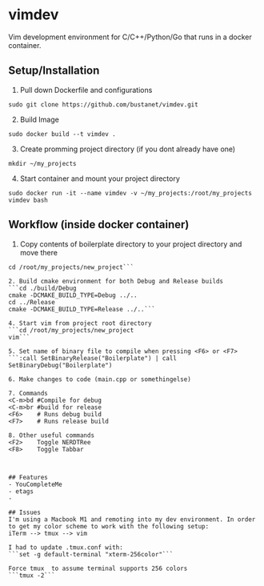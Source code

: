 # vimdev
Vim development environment for C/C++/Python/Go that runs in a docker container.

## Setup/Installation
1. Pull down Dockerfile and configurations

```sudo git clone https://github.com/bustanet/vimdev.git```

2. Build Image

```sudo docker build --t vimdev .```

3. Create promming project directory (if you dont already have one)

```mkdir ~/my_projects```

4. Start container and mount your project directory

```sudo docker run -it --name vimdev -v ~/my_projects:/root/my_projects vimdev bash```

## Workflow (inside docker container)
1. Copy contents of boilerplate directory to your project directory and move there
```cp -r ../vimdev/vim-cmake-boilerplate/* /root/my_projects/new_project
cd /root/my_projects/new_project```

2. Build cmake environment for both Debug and Release builds
```cd ./build/Debug
cmake -DCMAKE_BUILD_TYPE=Debug ../..
cd ../Release
cmake -DCMAKE_BUILD_TYPE=Release ../..```

4. Start vim from project root directory
```cd /root/my_projects/new_project
vim```

5. Set name of binary file to compile when pressing <F6> or <F7>
```:call SetBinaryRelease("Boilerplate") | call SetBinaryDebug("Boilerplate")

6. Make changes to code (main.cpp or somethingelse)

7. Commands
<C-m>bd #Compile for debug
<C-m>br #build for release
<F6>	# Runs debug build
<F7>	# Runs release build

8. Other useful commands
<F2>	Toggle NERDTRee
<F8> 	Toggle Tabbar



## Features
- YouCompleteMe
- etags
-

## Issues
I'm using a Macbook M1 and remoting into my dev environment. In order to get my color scheme to work with the following setup: 
iTerm --> tmux --> vim

I had to update .tmux.conf with:
```set -g default-terminal "xterm-256color"```

Force tmux  to assume terminal supports 256 colors 
```tmux -2```


